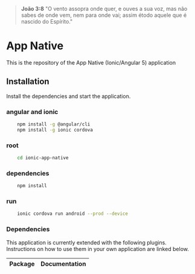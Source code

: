 > **João 3:8** "O vento assopra onde quer, e ouves a sua voz, mas não sabes de onde vem, nem para onde vai; assim étodo aquele que é nascido do Espírito."

# App Native

This is the repository of the App Native (Ionic/Angular 5) application

## Installation

Install the dependencies and start the application.

### angular and ionic

``` sh
    npm install -g @angular/cli
    npm install -g ionic cordova
```

### root

```sh
    cd ionic-app-native
```

### dependencies

```sh
    npm install
```

### run

```sh
    ionic cordova run android --prod --device
```

### Dependencies

This application is currently extended with the following plugins. Instructions on how to use them in your own application are linked below.

| Package | Documentation |
| ------ | ------ |

